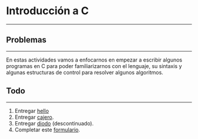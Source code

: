 # Introducción a C
---

## Problemas
---
En estas actividades vamos a enfocarnos en empezar a escribir algunos programas en C para poder familiarizarnos con el lenguaje, su sintaxis y algunas estructuras de control para resolver algunos algoritmos.

## Todo
---
1. Entregar [hello](hello/)
2. Entregar [cajero](cajero/).
3. Entregar [diodo](diodo/) (descontinuado).
4. Completar este [formulario](https://docs.google.com/forms/d/e/1FAIpQLSfvFzZyc1csmYRe7wyvJUimue-Fal2WrmcuE4pPlRU0LZwTTA/viewform).
